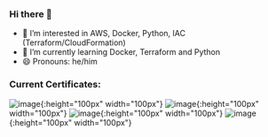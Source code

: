 ### Hi there 👋
- 👀 I’m interested in AWS, Docker, Python, IAC (Terraform/CloudFormation)
- 🌱 I’m currently learning Docker, Terraform and Python
- 😄 Pronouns: he/him
<!--
**CheeryCaterpillar/CheeryCaterpillar** is a ✨ _special_ ✨ repository because its `README.md` (this file) appears on your GitHub profile.
-->
### Current Certificates:

![image](https://github.com/CheeryCaterpillar/CheeryCaterpillar/assets/169728245/b05e151d-ba9b-452d-b0be-c350696dfcd1){:height="100px" width="100px"}
![image](https://github.com/CheeryCaterpillar/CheeryCaterpillar/assets/169728245/c9357b12-ffea-4566-92a5-c5c8a271dc18){:height="100px" width="100px"}
![image](https://github.com/CheeryCaterpillar/CheeryCaterpillar/assets/169728245/6447e4d1-758c-482e-9b6b-227c0e9083bd){:height="100px" width="100px"}
![image](https://github.com/CheeryCaterpillar/CheeryCaterpillar/blob/main/assets/169728245/5daba36b-f614-4c01-8e58-3efd2d7f4a7a){:height="100px" width="100px"}




